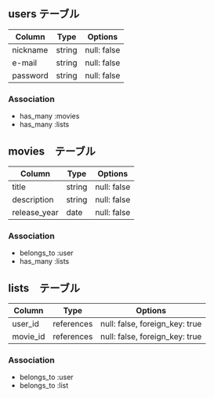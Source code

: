## users テーブル

| Column            | Type      | Options                        |
| ------------------| ----------| -------------------------------|
| nickname          | string    | null: false                    |
| e-mail            | string    | null: false                    |
| password          | string    | null: false                    |

### Association

- has_many :movies
- has_many :lists

## movies　テーブル

| Column            | Type      | Options                        |
| ------------------| ----------| -------------------------------|
| title             | string    | null: false                    |
| description       | string    | null: false                    |
| release_year      | date      | null: false                    |

### Association

- belongs_to :user
- has_many :lists

## lists　テーブル

| Column            | Type       | Options                        |
| ------------------| -----------| -------------------------------|
| user_id           | references | null: false, foreign_key: true |
| movie_id          | references | null: false, foreign_key: true |

### Association

- belongs_to :user
- belongs_to :list

